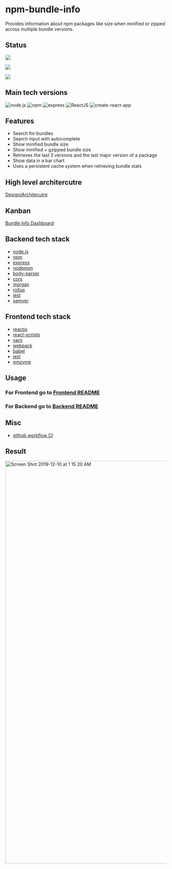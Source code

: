 # npm-bundle-info
Provides information about npm packages like size when minified or zipped across multiple bundle versions. 

## Status
![](https://img.shields.io/github/workflow/status/vsambor/npm-bundle-info/BACK-CI?style=for-the-badge&label=BACK-CI&logo=github)

![](https://img.shields.io/github/workflow/status/vsambor/npm-bundle-info/FRONT-CI?style=for-the-badge&label=FRONT-CI&logo=github)

![](https://img.shields.io/github/workflow/status/vsambor/npm-bundle-info/Security-Check?style=for-the-badge&label=Security&logo=npm)

## Main tech versions
![node.js](https://img.shields.io/badge/node-12.8.0-green.svg)
![npm](https://img.shields.io/badge/npm-6.10.2-yellow.svg)
![express](https://img.shields.io/badge/express-4.16.x-orange.svg)
![ReactJS](https://img.shields.io/badge/reactjs-16.12.x-brightgreen.svg)
![create-react-app](https://img.shields.io/badge/create_react_app-3.2.x-blue.svg)

## Features
- Search for bundles
- Search input with autocomplete
- Show minified bundle size
- Show minified + gzipped bundle size
- Retrieves the last 3 versions and the last major version of a package
- Show data in a bar chart
- Uses a persistent cache system when retrieving bundle stats

## High level architercutre
[Design/Architecutre](https://github.com/vsambor/npm-bundle-info/wiki/Architecture)

## Kanban
[Bundle Info Dashboard](https://github.com/vsambor/npm-bundle-info/projects/2)

## Backend tech stack

- [node.js](https://nodejs.org/en/)
- [npm](https://www.npmjs.com/)
- [express](https://expressjs.com/)
- [nodemon](https://nodemon.io/)
- [body-parser](https://github.com/expressjs/body-parser)
- [cors](https://github.com/expressjs/body-parser)
- [morgan](https://github.com/expressjs/morgan)
- [rollup](https://rollupjs.org/guide/en/)
- [jest](https://jestjs.io/)
- [semver](https://github.com/npm/node-semver)

## Frontend tech stack

- [reactjs](https://reactjs.org//)
- [react-scripts](https://github.com/facebook/create-react-app)
- [yarn](https://yarnpkg.com/lang/en/)
- [webpack](https://webpack.js.org/)
- [babel](https://babeljs.io/)
- [jest](https://karma-runner.github.io/2.0/index.html)
- [emzyme](https://airbnb.io/enzyme/)


## Usage

### For Frontend go to [Frontend README](https://github.com/vsambor/npm-bundle-info/blob/master/client/README.md)

### For Backend go to [Backend README](https://github.com/vsambor/npm-bundle-info/blob/master/server/README.md)

## Misc
 - [github workflow CI](https://github.com/vsambor/npm-bundle-info/actions?query=workflow%3A%22Node+CI%22)


## Result

<img width="1256" alt="Screen Shot 2019-12-10 at 1 15 20 AM" src="https://user-images.githubusercontent.com/26199384/70483988-a02a0800-1aea-11ea-9cc9-67a6900dcd51.png">
